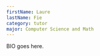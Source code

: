 ```yaml
---
firstName: Laure
lastName: Fie
category: tutor
major: Computer Science and Math
---
```

BIO goes here. 
